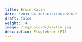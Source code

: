 ```yaml
---
title: Erwin Kälin
date: '2019-04-30T16:56:35+02:00'
draft: false
weight: '4'
image: /img/uploads/kaelin.jpg
description: Fluglehrer (FI)
---
```


